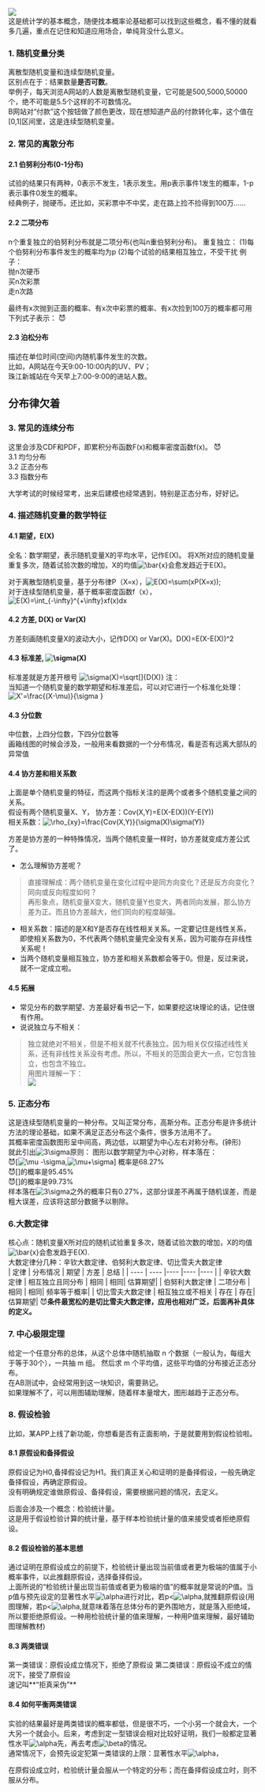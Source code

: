 ![](https://gimg2.baidu.com/image_search/src=http%3A%2F%2Fc-ssl.duitang.com%2Fuploads%2Fitem%2F201908%2F09%2F20190809222848_dvxth.thumb.400_0.jpg&refer=http%3A%2F%2Fc-ssl.duitang.com&app=2002&size=f9999,10000&q=a80&n=0&g=0n&fmt=jpeg?sec=1618585712&t=fbe636ae0e127e82222af8c0c1f30ec8)  
这是统计学的基本概念，随便找本概率论基础都可以找到这些概念，看不懂的就看多几遍，重点在记住和知道应用场合，单纯背没什么意义。  
>
### 1. 随机变量分类
离散型随机变量和连续型随机变量。  
区别点在于：结果数量**是否可数**。  
举例子，每天浏览A网站的人数是离散型随机变量，它可能是500,5000,50000个，绝不可能是5.5个这样的不可数情况。  
B网站对“付款”这个按钮做了颜色更改，现在想知道产品的付款转化率，这个值在[0,1]区间里，这是连续型随机变量。  

### 2. 常见的离散分布
#### 2.1 伯努利分布(0-1分布)
试验的结果只有两种，0表示不发生，1表示发生。用p表示事件1发生的概率，1-p表示事件0发生的概率。  
经典例子，抛硬币。还比如，买彩票中不中奖，走在路上捡不捡得到100万……
#### 2.2 二项分布
n个重复独立的伯努利分布就是二项分布(也叫n重伯努利分布)。
重复独立：
(1)每个伯努利分布事件发生的概率均为p
(2)每个试验的结果相互独立，不受干扰
例子：  
抛n次硬币  
买n次彩票  
走n次路

最终有x次抛到正面的概率、有x次中彩票的概率、有x次捡到100万的概率都可用下列式子表示：
:smiling_imp:

#### 2.3 泊松分布
描述在单位时间(空间)内随机事件发生的次数。  
比如，A网站在今天9:00-10:00内的UV、PV；  
珠江新城站在今天早上7:00-9:00的进站人数。  
## 分布律欠着

### 3. 常见的连续分布
这里会涉及CDF和PDF，即累积分布函数F(x)和概率密度函数f(x)。
:smiling_imp:  
3.1 均匀分布  
3.2 正态分布  
3.3 指数分布  

大学考试的时候经常考，出来后建模也经常遇到，特别是正态分布，好好记。

### 4. 描述随机变量的数学特征
#### 4.1 期望，E(X)
全名：数学期望，表示随机变量X的平均水平，记作E(X)。
将X所对应的随机变量重复多次，随着试验次数的增加，X的均值<img src="https://latex.codecogs.com/gif.latex?\bar{x}" title="\bar{x}" />会愈发趋近于E(X)。  

对于离散型随机变量，基于分布律P（X=x），<img src="https://latex.codecogs.com/gif.latex?E(X)=\sum(xP(X=x))" title="E(X)=\sum(xP(X=x))" />;  
对于连续型随机变量，基于概率密度函数f（x），<img src="https://latex.codecogs.com/gif.latex?E(X)=\int_{-\infty}^{&plus;\infty}xf(x)dx" title="E(X)=\int_{-\infty}^{+\infty}xf(x)dx" />

#### 4.2 方差, D(X) or Var(X)
方差刻画随机变量X的波动大小，记作D(X) or Var(X)。D(X)=E(X-E(X))^2

#### 4.3 标准差, <img src="https://latex.codecogs.com/gif.latex?\sigma(X)" title="\sigma(X)" />
标准差就是方差开根号
<img src="https://latex.codecogs.com/gif.latex?\sigma(X)=\sqrt[]{D(X)}" title="\sigma(X)=\sqrt[]{D(X)}" />
注：  
当知道一个随机变量的数学期望和标准差后，可以对它进行一个标准化处理：  
<img src="https://latex.codecogs.com/gif.latex?X'=\frac{(X-\mu)}{\sigma&space;}" title="X'=\frac{(X-\mu)}{\sigma }" />

#### 4.3 分位数
中位数，上四分位数，下四分位数等  
画箱线图的时候会涉及，一般用来看数据的一个分布情况，看是否有远离大部队的异常值

#### 4.4 协方差和相关系数
上面是单个随机变量的特征，而这两个指标关注的是两个或者多个随机变量之间的关系。   
假设有两个随机变量X、Y，
协方差：Cov(X,Y)=E(X-E(X))(Y-E(Y))  
相关系数：<img src="https://latex.codecogs.com/gif.latex?\rho_{xy}=\frac{Cov(X,Y)}{\sigma(X)\sigma(Y)}" title="\rho_{xy}=\frac{Cov(X,Y)}{\sigma(X)\sigma(Y)}" />

方差是协方差的一种特殊情况，当两个随机变量一样时，协方差就变成方差公式了。  
- 怎么理解协方差呢？  
> 直接理解成：两个随机变量在变化过程中是同方向变化？还是反方向变化？同向或反向程度如何？  
> 再形象点，随机变量X变大，随机变量Y也变大，两者同向发展，那么协方差为正。而且协方差越大，他们同向的程度越强。  

- 相关系数：描述的是X和Y是否存在线性相关关系。一定要记住是线性关系，即使相关系数为0，不代表两个随机变量完全没有关系，因为可能存在非线性关系呢！    
- 当两个随机变量相互独立，协方差和相关系数都会等于0。但是，反过来说，就不一定成立啦。  

#### 4.5 拓展
- 常见分布的数学期望、方差最好看书记一下，如果要挖这块理论的话，记住很有作用。  
- 说说独立与不相关：
> 独立就绝对不相关，但是不相关就不代表独立。因为相关仅仅描述线性关系，还有非线性关系没有考虑。所以，不相关的范围会更大一点，它包含独立，也包含不独立。  
用图片理解一下：  
![](https://ae02.alicdn.com/kf/U43aa769c15954d9ca0eac43efc2f9852J.jpg)

### 5. 正态分布  
这是连续型随机变量的一种分布。又叫正常分布，高斯分布。正态分布是许多统计方法的理论基础，如果不满足正态分布这个条件，很多方法用不了。  
其概率密度函数图形呈中间高，两边低，以期望为中心左右对称分布。(钟形)    
就此引出<img src="https://latex.codecogs.com/gif.latex?3\sigma" title="3\sigma" />原则：
图形以数学期望为中心对称，样本落在：  
:smiling_imp:[<img src="https://latex.codecogs.com/gif.latex?\mu&space;-\sigma" title="\mu -\sigma" />,<img src="https://latex.codecogs.com/gif.latex?\mu&plus;\sigma" title="\mu+\sigma" />]
概率是68.27%  
:smiling_imp:[]的概率是95.45%  
:smiling_imp:[]的概率是99.73%  
样本落在<img src="https://latex.codecogs.com/gif.latex?3\sigma" title="3\sigma" />之外的概率只有0.27%，这部分误差不再属于随机误差，而是粗大误差，应该将这部分数据予以剔除。  

### 6.大数定律
核心点：随机变量X所对应的随机试验重复多次，随着试验次数的增加，X的均值<img src="https://latex.codecogs.com/gif.latex?\bar{x}" title="\bar{x}" />会愈发趋于E(X).  
大数定律分几种：辛钦大数定律、伯努利大数定律、切比雪夫大数定律  
|  定律   | 分布情况  |  期望   | 方差  |  总结   |
|  ----  | ----  |----  |----  |----  |
| 辛钦大数定律  | 相互独立且同分布 | 相同  | 相同| 估算期望|
| 伯努利大数定律  | 二项分布 | 相同  | 相同| 频率等于概率|
| 切比雪夫大数定律  | 相互独立或不相关 | 存在  | 存在| 估算期望|
:smiling_imp:**条件最宽松的是切比雪夫大数定律，应用也相对广泛，后面再补具体的定义。**

### 7. 中心极限定理
给定一个任意分布的总体，从这个总体中随机抽取 n 个数据（一般认为，每组大于等于30个），一共抽 m 组。 然后求 m 个平均值，这些平均值的分布接近正态分布。  
在AB测试中，会经常用到这一块知识，需要熟记。  
如果理解不了，可以用图辅助理解，随着样本量增大，图形越趋于正态分布。    

### 8. 假设检验  
比如，某APP上线了新功能，你想看是否有正面影响，于是就要用到假设检验啦。  
#### 8.1 原假设和备择假设 
原假设记为H0,备择假设记为H1。我们真正关心和证明的是备择假设，一般先确定备择假设，再确定原假设。  
没有明确规定谁做原假设、备择假设，需要根据问题的情况，去定义。  

后面会涉及一个概念：检验统计量。  
这是用于假设检验计算的统计量，基于样本检验统计量的值来接受或者拒绝原假设。  

#### 8.2 假设检验的基本思想
通过证明在原假设成立的前提下，检验统计量出现当前值或者更为极端的值属于小概率事件，以此推翻原假设，选择备择假设。    
上面所说的“检验统计量出现当前值或者更为极端的值”的概率就是常说的P值。当p值与预先设定的显著性水平<img src="https://latex.codecogs.com/gif.latex?\alpha" title="\alpha" />进行对比，若p<<img src="https://latex.codecogs.com/gif.latex?\alpha" title="\alpha" />,就推翻原假设(用图理解，若p<<img src="https://latex.codecogs.com/gif.latex?\alpha" title="\alpha" />,就意味着落在总体分布的更外围地方，就是落入拒绝域，所以要拒绝原假设。一种用检验统计量的值来理解，一种用P值来理解，最好辅助图理解教材)  

#### 8.3 两类错误
第一类错误：原假设成立情况下，拒绝了原假设
第二类错误：原假设不成立的情况下，接受了原假设  
速记叫**“拒真采伪”**

#### 8.4 如何平衡两类错误
实验的结果最好是两类错误的概率都低，但是很不巧，一个小另一个就会大，一个大另一个就会小。后来，考虑到定一型错误会相对比较好证明，我们一般都定显著性水平<img src="https://latex.codecogs.com/gif.latex?\alpha" title="\alpha" />先，再去考虑<img src="https://latex.codecogs.com/gif.latex?\beta" title="\beta" />的情况。  
通常情况下，会预先设定犯第一类错误的上限：显著性水平<img src="https://latex.codecogs.com/gif.latex?\alpha" title="\alpha" />，

在原假设成立时，检验统计量会服从一个特定的分布；而在备择假设成立时，则不服从分布。  
